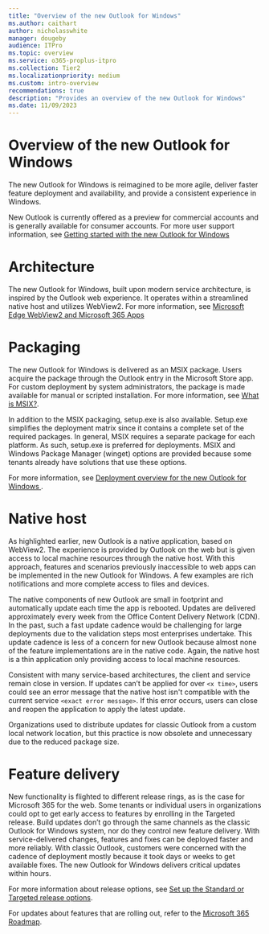 ```yaml
---
title: "Overview of the new Outlook for Windows"
ms.author: caithart
author: nicholasswhite
manager: dougeby
audience: ITPro
ms.topic: overview
ms.service: o365-proplus-itpro
ms.collection: Tier2
ms.localizationpriority: medium
ms.custom: intro-overview
recommendations: true
description: "Provides an overview of the new Outlook for Windows"
ms.date: 11/09/2023
---
```


# Overview of the new Outlook for Windows

The new Outlook for Windows is reimagined to be more agile, deliver faster feature deployment and availability, and provide a consistent experience in Windows.

New Outlook is currently offered as a preview for commercial accounts and is generally available for consumer accounts. For more user support information, see [Getting started with the new Outlook for Windows](https://support.microsoft.com/office/656bb8d9-5a60-49b2-a98b-ba7822bc7627)

# Architecture

The new Outlook for Windows, built upon modern service architecture, is inspired by the Outlook web experience. It operates within a streamlined native host and utilizes WebView2. For more information, see [Microsoft Edge WebView2 and Microsoft 365 Apps](/deployoffice/webview2-install)
# Packaging

The new Outlook for Windows is delivered as an MSIX package. Users acquire the package through the Outlook entry in the Microsoft Store app. For custom deployment by system administrators, the package is made available for manual or scripted installation. For more information, see [What is MSIX?](/windows/msix/overview).

In addition to the MSIX packaging, setup.exe is also available. Setup.exe simplifies the deployment matrix since it contains a complete set of the required packages. In general, MSIX requires a separate package for each platform. As such, setup.exe is preferred for deployments. MSIX and Windows Package Manager (winget) options are provided because some tenants already have solutions that use these options.

For more information, see [Deployment overview for the new Outlook for Windows ](/DeployOffice/Outlook-admin-documentation/Get-started/deployment-new-outlook.md).

# Native host

As highlighted earlier, new Outlook is a native application, based on WebView2. The experience is provided by Outlook on the web but is given access to local machine resources through the native host. With this approach, features and scenarios previously inaccessible to web apps can be implemented in the new Outlook for Windows. A few examples are rich notifications and more complete access to files and devices.

The native components of new Outlook are small in footprint and automatically update each time the app is rebooted. Updates are delivered approximately every week from the Office Content Delivery Network (CDN). In the past, such a fast update cadence would be challenging for large deployments due to the validation steps most enterprises undertake. This update cadence is less of a concern for new Outlook because almost none of the feature implementations are in the native code. Again, the native host is a thin application only providing access to local machine resources.

Consistent with many service-based architectures, the client and service remain close in version. If updates can’t be applied for over `<x time>`, users could see an error message that the native host isn't compatible with the current service `<exact error message>`. If this error occurs, users can close and reopen the application to apply the latest update.

Organizations used to distribute updates for classic Outlook from a custom local network location, but this practice is now obsolete and unnecessary due to the reduced package size.

# Feature delivery

New functionality is flighted to different release rings, as is the case for Microsoft 365 for the web. Some tenants or individual users in organizations could opt to get early access to features by enrolling in the Targeted release. Build updates don’t go through the same channels as the classic Outlook for Windows system, nor do they control new feature delivery. With service-delivered changes, features and fixes can be deployed faster and more reliably. With classic Outlook, customers were concerned with the cadence of deployment mostly because it took days or weeks to get available fixes. The new Outlook for Windows delivers critical updates within hours.

For more information about release options, see [Set up the Standard or Targeted release options](/microsoft-365/admin/manage/release-options-in-office-365).

For updates about features that are rolling out, refer to the [Microsoft 365 Roadmap](https://aka.ms/newOutlookforWindows).
